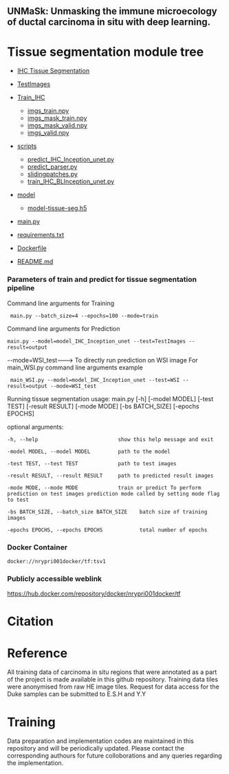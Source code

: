 ## UNMaSk: Unmasking the immune microecology of ductal carcinoma in situ with deep learning.

# Tissue segmentation module tree

 * [IHC Tissue Segmentation](./IHC_tissue_seg)
 * [TestImages](./TestImages)
    
 * [Train_IHC](./Train_IHC)
    * [imgs_train.npy](./dir1/imgs_train.npy)
    * [imgs_mask_train.npy](./dir1/imgs_mask_train.npy)
    * [imgs_mask_valid.npy](./dir/imgs_mask_valid.npy)
    * [imgs_valid.npy](./dir1/imgs_valid.npy)
 * [scripts](./scripts)
   * [predict_IHC_Inception_unet.py](./dir2/predict_IHC_Inception_unet.py)
   * [predict_parser.py](./dir2/predict_parser.py)
   * [slidingpatches.py](./dir2/slidingpatches.py)
   * [train_IHC_BLInception_unet.py](./dir2/train_IHC_BLInception_unet.py)
 * [model](./model_HE_Inception_unet)
    * [model-tissue-seg.h5](./dir2/model-tissue-seg.h5)    
 * [main.py](./main.py)
 * [requirements.txt](./requirement.txt)
 * [Dockerfile](./Dockerfile)
 * [README.md](./README.md)


### Parameters of train and predict for tissue segmentation pipeline

Command line arguments for Training

``` main.py --batch_size=4 --epochs=100 --mode=train```

Command line arguments for Prediction

` main.py --model=model_IHC_Inception_unet --test=TestImages --result=output `

--mode=WSI_test---> To directly run prediction on WSI image
For main_WSI.py
command line arguments example


` main_WSI.py --model=model_IHC_Inception_unet --test=WSI --result=output --mode=WSI_test`

Running tissue segmentation
usage: main.py [-h] [-model MODEL] [-test TEST] [-result RESULT] [-mode MODE]
               [-bs BATCH_SIZE] [-epochs EPOCHS]

optional arguments:

  `-h, --help                          show this help message and exit`
  
  `-model MODEL, --model MODEL         path to the model`
                        
  `-test TEST, --test TEST             path to test images`
                        
  `-result RESULT, --result RESULT     path to predicted result images`
                        
  `-mode MODE, --mode MODE             train or predict To perform prediction on test images prediction mode called by setting mode flag to test`
                        
  `-bs BATCH_SIZE, --batch_size BATCH_SIZE    batch size of training images`
                        
  `-epochs EPOCHS, --epochs EPOCHS            total number of epochs`


### Docker Container

```docker://nrypri001docker/tf:tsv1 ```

### Publicly accessible weblink

https://hub.docker.com/repository/docker/nrypri001docker/tf

# Citation

# Reference

All training data of carcinoma in situ regions that were annotated as a part of the project is made available in this github repository.
Training data tiles were anonymised from raw HE image tiles. Request for data access for the Duke samples can be submitted to E.S.H and Y.Y

# Training
Data preparation and implementation codes are maintained in this repository and will be periodically updated. Please contact the corresponding authours for future colloborations and any queries regarding the implementation.

